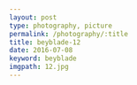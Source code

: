 ```yaml
---
layout: post
type: photography, picture
permalink: /photography/:title
title: beyblade-12
date: 2016-07-08
keyword: beyblade
imgpath: 12.jpg
---
```



